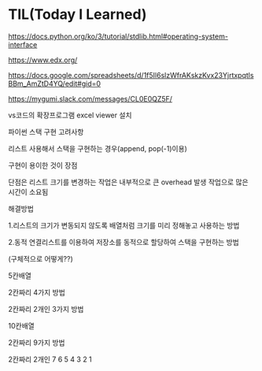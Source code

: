 # TIL(Today I Learned)
https://docs.python.org/ko/3/tutorial/stdlib.html#operating-system-interface

https://www.edx.org/

https://docs.google.com/spreadsheets/d/1f5Il6slzWfrAKskzKvx23YjrtxpqtlsBBm_AmZtD4YQ/edit#gid=0


https://mygumi.slack.com/messages/CL0E0QZ5F/

vs코드의 확장프로그램 excel viewer 설치







파이썬 스택 구현 고려사항

리스트 사용해서 스택을 구현하는 경우(append, pop(-1)이용)



구현이 용이한 것이 장점

단점은 리스트 크기를 변경하는 작업은 내부적으로 큰 overhead 발생 작업으로 많은 시간이 소요됨



해결방법

1.리스트의 크기가 변동되지 않도록 배열처럼 크기를 미리 정해놓고 사용하는 방법

2.동적 연결리스트를 이용하여 저장소를 동적으로 할당하여 스택을 구현하는 방법

(구체적으로 어떻게??)



5칸배열

2칸짜리 4가지 방법

2칸짜리 2개인 3가지 방법



10칸배열

2칸짜리 9가지 방법

2칸짜리 2개인 7 6 5 4 3 2 1

